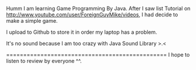 Humm I am learning Game Programming By Java. After I saw list Tutorial on http://www.youtube.com/user/ForeignGuyMike/videos, I had decide to make a simple game.

I upload to Github to store it in order my laptop has a problem.

It's no sound because I am too crazy with Java Sound Library >.<

===============================================
I hope to listen to review by everyone ^^.
